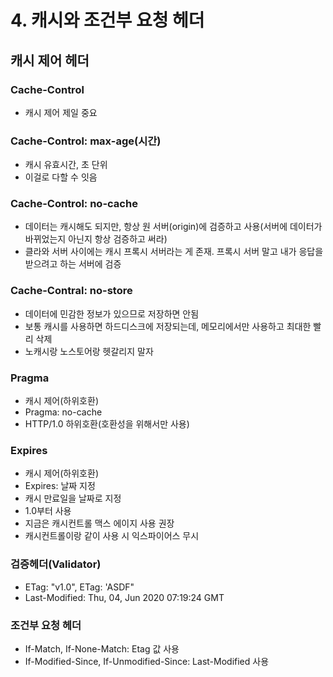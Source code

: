 # 4. 캐시와 조건부 요청 헤더

## 캐시 제어 헤더

### Cache-Control

- 캐시 제어 제일 중요

### Cache-Control: max-age(시간)

- 캐시 유효시간, 초 단위
- 이걸로 다할 수 잇음

### Cache-Control: no-cache

- 데이터는 캐시해도 되지만, 항상 원 서버(origin)에 검증하고 사용(서버에 데이터가 바뀌었는지 아닌지 항상 검증하고 써라)
- 클라와 서버 사이에는 캐시 프록시 서버라는 게 존재. 프록시 서버 말고 내가 응답을 받으려고 하는 서버에 검증

### Cache-Contral: no-store

- 데이터에 민감한 정보가 있으므로 저장하면 안됨
- 보통 캐시를 사용하면 하드디스크에 저장되는데, 메모리에서만 사용하고 최대한 빨리 삭제
- 노캐시랑 노스토어랑 헷갈리지 말자

### Pragma

- 캐시 제어(하위호환)
- Pragma: no-cache
- HTTP/1.0 하위호환(호환성을 위해서만 사용)

### Expires

- 캐시 제어(하위호환)
- Expires: 날짜 지정
- 캐시 만료일을 날짜로 지정
- 1.0부터 사용
- 지금은 캐시컨트롤 맥스 에이지 사용 권장
- 캐시컨트롤이랑 같이 사용 시 익스파이어스 무시

### 검증헤더(Validator)

- ETag: "v1.0", ETag: 'ASDF"
- Last-Modified: Thu, 04, Jun 2020 07:19:24 GMT

### 조건부 요청 헤더

- If-Match, If-None-Match: Etag 값 사용
- If-Modified-Since, If-Unmodified-Since: Last-Modified 사용
